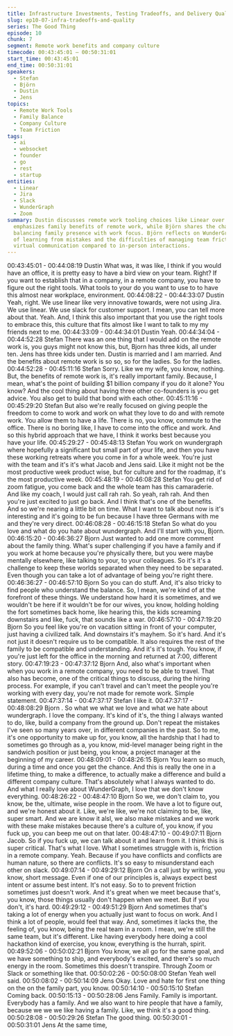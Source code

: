 ```yaml
---
title: Infrastructure Investments, Testing Tradeoffs, and Delivery Quality
slug: ep10-07-infra-tradeoffs-and-quality
series: The Good Thing
episode: 10
chunk: 7
segment: Remote work benefits and company culture
timecode: 00:43:45:01 – 00:50:31:01
start_time: 00:43:45:01
end_time: 00:50:31:01
speakers:
  - Stefan
  - Björn
  - Dustin
  - Jens
topics:
  - Remote Work Tools
  - Family Balance
  - Company Culture
  - Team Friction
tags:
  - ai
  - websocket
  - founder
  - go
  - rest
  - startup
entities:
  - Linear
  - Jira
  - Slack
  - WunderGraph
  - Zoom
summary: Dustin discusses remote work tooling choices like Linear over Jira. Stefan
  emphasizes family benefits of remote work, while Björn shares the challenges of
  balancing family presence with work focus. Björn reflects on WunderGraph's culture
  of learning from mistakes and the difficulties of managing team friction through
  virtual communication compared to in-person interactions.
---
```


00:43:45:01 - 00:44:08:19
Dustin
What was, it was like, I think if you would have an office, it is pretty easy to have a bird view on
your team. Right? If you want to establish that in a company, in a remote company, you have to
figure out the right tools. What tools to your do you want to use to to have this almost near
workplace, environment.
00:44:08:22 - 00:44:33:07
Dustin
Yeah, right. We use linear like very innovative towards, were not using Jira. We use linear. We
use slack for customer support. I mean, you can tell more about that. Yeah. And, I think this also
important that you use the right tools to embrace this, this culture that fits almost like I want to
talk to my my friends next to me.
00:44:33:09 - 00:44:34:01
Dustin
Yeah.
00:44:34:04 - 00:44:52:28
Stefan
There was an one thing that I would add on the remote work is, you guys might not know this,
but, Bjorn has three kids, all under ten. Jens has three kids under ten. Dustin is married and I
am married. And the benefits about remote work is so so, so for the ladies. So for the ladies.
00:44:52:28 - 00:45:11:16
Stefan
Sorry. Like we my wife, you know, nothing. But, the benefits of remote work is, it's really
important family. Because, I mean, what's the point of building $1 billion company if you do it
alone? You know? And the cool thing about having three other co-founders is you get advice.
You also get to build that bond with each other.
00:45:11:16 - 00:45:29:20
Stefan
But also we're really focused on giving people the freedom to come to work and work on what
they love to do and with remote work. You allow them to have a life. There is no, you know,
commute to the office. There is no boring like, I have to come into the office and work. And so
this hybrid approach that we have, I think it works best because you have your life.
00:45:29:27 - 00:45:48:13
Stefan
You work on wundergraph where hopefully a significant but small part of your life, and then you
have these working retreats where you come in for a whole week. You're just with the team and
it's it's what Jacob and Jens said. Like it might not be the most productive week product wise,
but for culture and for the roadmap, it's the most productive week.
00:45:48:19 - 00:46:08:28
Stefan
You get rid of zoom fatigue, you come back and the whole team has this camaraderie. And like
my coach, I would just call rah rah. So yeah, rah rah. And then you're just excited to just go
back. And I think that's one of the benefits. And so we're nearing a little bit on time. What I want
to talk about now is it's interesting and it's going to be fun because I have three Germans with
me and they're very direct.
00:46:08:28 - 00:46:15:18
Stefan
So what do you love and what do you hate about wundergraph. And I'll start with you, Bjorn.
00:46:15:20 - 00:46:36:27
Bjorn
Just wanted to add one more comment about the family thing. What's super challenging if you
have a family and if you work at home because you're physically there, but you were maybe
mentally elsewhere, like talking to your, to your colleagues. So it's it's a challenge to keep these
worlds separated when they need to be separated. Even though you can take a lot of advantage
of being you're right there.
00:46:36:27 - 00:46:57:10
Bjorn
So you can do stuff. And, it's also tricky to find people who understand the balance. So, I mean,
we're kind of at the forefront of these things. We understand how hard it is sometimes, and we
wouldn't be here if it wouldn't be for our wives, you know, holding holding the fort sometimes
back home, like hearing this, the kids screaming downstairs and like, fuck, that sounds like a
war.
00:46:57:10 - 00:47:19:20
Bjorn
So you feel like you're on vacation sitting in front of your computer, just having a civilized talk.
And downstairs it's mayhem. So it's hard. And it's not just it doesn't require us to be compatible.
It also requires the rest of the family to be compatible and understanding. And it's it's tough. You
know, if you're just left for the office in the morning and returned at 7:00, different story.
00:47:19:23 - 00:47:37:12
Bjorn
And, also what's important when when you work in a remote company, you need to be able to
travel. That also has become, one of the critical things to discuss, during the hiring process. For
example, if you can't travel and can't meet the people you're working with every day, you're not
made for remote work. Simple statement.
00:47:37:14 - 00:47:37:17
Stefan
I like it.
00:47:37:17 - 00:48:08:29
Bjorn
. So what we what we love and what we hate about wundergraph. I love the company. It's kind
of it's, the thing I always wanted to do, like, build a company from the ground up. Don't repeat
the mistakes I've seen so many years over, in different companies in the past. So to me, it's one
opportunity to make up for, you know, all the hardship that I had to sometimes go through as a,
you know, mid-level manager being right in the sandwich position or just being, you know, a
project manager at the beginning of my career.
00:48:09:01 - 00:48:26:15
Bjorn
You learn so much, during a time and once you get the chance. And this is really the one in a
lifetime thing, to make a difference, to actually make a difference and build a different company
culture. That's absolutely what I always wanted to do. And what I really love about
WunderGraph, I love that we don't know everything.
00:48:26:22 - 00:48:47:10
Bjorn
So we, we don't claim to, you know, be the, ultimate, wise people in the room. We have a lot to
figure out, and we're honest about it. Like, we're like, we're not claiming to be, like, super smart.
And we are know it alsl, we also make mistakes and we work with these make mistakes
because there's a culture of, you know, if you fuck up, you can beep me out on that later.
00:48:47:10 - 00:49:07:11
Bjorn
Jacob. So if you fuck up, we can talk about it and learn from it. I think this is super critical. That's
what I love. What I sometimes struggle with is, friction in a remote company. Yeah. Because if
you have conflicts and conflicts are human nature, so there are conflicts. It's so easy to
misunderstand each other on slack.
00:49:07:14 - 00:49:29:12
Bjorn
On a call just by writing, you know, short message. Even if one of our principles is, always
expect best intent or assume best intent. It's not easy. So to to prevent friction sometimes just
doesn't work. And it's great when we meet because that's, you know, those things usually don't
happen when we meet. But if you don't, it's hard.
00:49:29:12 - 00:49:51:29
Bjorn
And sometimes that's taking a lot of energy when you actually just want to focus on work. And I
think a lot of people, would feel that way. And, sometimes it lacks the, the feeling of, you know,
being the real team in a room. I mean, we're still the same team, but it's different. Like having
everybody here doing a cool hackathon kind of exercise, you know, everything is the hurrah,
spirit.
00:49:52:06 - 00:50:02:21
Bjorn
You know, we all go for the same goal, and we have something to ship, and everybody's
excited, and there's so much energy in the room. Sometimes this doesn't transpire. Through
Zoom or Slack or something like that.
00:50:02:26 - 00:50:08:00
Stefan
Yeah well said.
00:50:08:02 - 00:50:14:09
Jens
Okay. Love and hate for first one thing on the on the family part, you know.
00:50:14:10 - 00:50:15:10
Stefan
Coming back.
00:50:15:13 - 00:50:28:06
Jens
Family. Family is important. Everybody has a family. And we also want to hire people that have a
family, because we we we like having a family. Like, we think it's a good thing.
00:50:28:08 - 00:50:29:26
Stefan
The good thing.
00:50:30:01 - 00:50:31:01
Jens
At the same time,